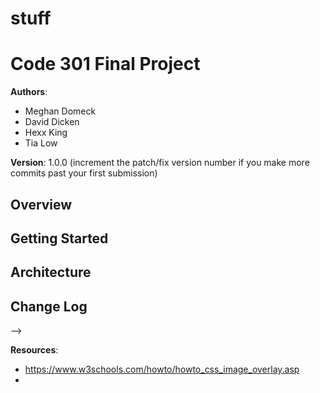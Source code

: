 # stuff

# Code 301 Final Project

**Authors**: 
- Meghan Domeck
- David Dicken
- Hexx King
- Tia Low

**Version**: 1.0.0 (increment the patch/fix version number if you make more commits past your first submission)

## Overview
<!-- Provide a high level overview of what this application is and why you are building it, beyond the fact that it's an assignment for a Code 301 class. (i.e. What's your problem domain?) -->

## Getting Started
<!-- What are the steps that a user must take in order to build this app on their own machine and get it running? -->

## Architecture
<!-- Provide a detailed description of the application design. What technologies (languages, libraries, etc) you're using, and any other relevant design information. -->

## Change Log
<!-- Use this area to document the iterative changes made to your application as each feature is successfully implemented. Use time stamps. Here's an examples:

07-24-2020 4:00pm - Scaffolded basic file structure. 

## Credits and Collaborations
<!-- Give credit (and a link) to other people or resources that helped you build this application. -->
-->

**Resources**:
- https://www.w3schools.com/howto/howto_css_image_overlay.asp
-
